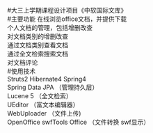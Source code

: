 #大三上学期课程设计项目《中软国际文库》  
#主要功能
在线浏览office文档，并提供下载  
个人文档的管理，包括增删改查  
对文档类别的增删改查  
通过文档类别查看文档  
通过全文检索搜索文档  
对文档评论  
#使用技术  
Struts2 Hibernate4 Spring4  
Spring Data JPA （管理持久层）  
Lucene 5 （全文检索）  
UEditor （富文本编辑器）  
WebUploader （文件上传)  
OpenOffice swfTools Office （文件转换 swf显示）  


